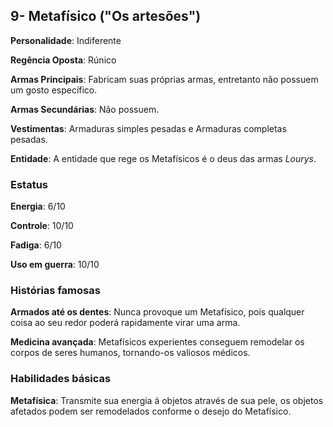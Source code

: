 ## 9- Metafísico ("Os artesões")

**Personalidade**: Indiferente 

**Regência Oposta**: Rúnico 

**Armas Principais**: Fabricam suas próprias armas, entretanto não possuem um gosto específico.

**Armas Secundárias**: Não possuem.

**Vestimentas**: Armaduras simples pesadas e Armaduras completas pesadas.

**Entidade**: A entidade que rege os Metafísicos é o deus das armas *Lourys*.

### Estatus

**Energia**: 6/10

**Controle**: 10/10

**Fadiga**: 6/10

**Uso em guerra**: 10/10

### Histórias famosas

**Armados até os dentes**: Nunca provoque um Metafísico, pois qualquer coisa ao seu redor poderá rapidamente virar uma arma.

**Medicina avançada**: Metafísicos experientes conseguem remodelar os corpos de seres humanos, tornando-os valiosos médicos.

### Habilidades básicas
    
**Metafísica**: Transmite sua energia á objetos através de sua pele, os objetos afetados podem ser remodelados conforme o desejo do Metafísico.
